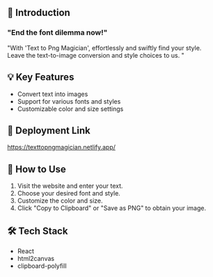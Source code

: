 ## 🌟 Introduction 

### "End the font dilemma now!" ### 
"With 'Text to Png Magician', effortlessly and swiftly find your style.  
Leave the text-to-image conversion and style choices to us. "

## 💡 Key Features 

- Convert text into images
- Support for various fonts and styles
- Customizable color and size settings

## 🚀 Deployment Link 

https://texttopngmagician.netlify.app/

## 📝 How to Use 

1. Visit the website and enter your text.
2. Choose your desired font and style.
3. Customize the color and size.
4. Click "Copy to Clipboard" or "Save as PNG" to obtain your image.

## 🛠️ Tech Stack 

- React
- html2canvas
- clipboard-polyfill
